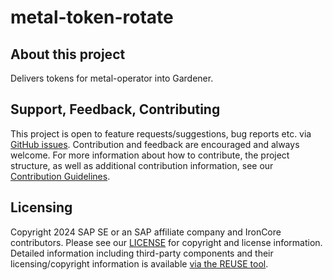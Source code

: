 # metal-token-rotate

## About this project

Delivers tokens for metal-operator into Gardener.

## Support, Feedback, Contributing

This project is open to feature requests/suggestions, bug reports etc. via [GitHub issues](https://github.com/ironcore-dev/metal-token-rotate/issues). Contribution and feedback are encouraged and always welcome. For more information about how to contribute, the project structure, as well as additional contribution information, see our [Contribution Guidelines](CONTRIBUTING.md).

## Licensing

Copyright 2024 SAP SE or an SAP affiliate company and IronCore contributors. Please see our [LICENSE](LICENSE) for copyright and license information. Detailed information including third-party components and their licensing/copyright information is available [via the REUSE tool](https://api.reuse.software/info/github.com/ironcore-dev/metal-token-rotate).
